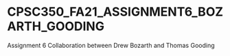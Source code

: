 # CPSC350_FA21_ASSIGNMENT6_BOZARTH_GOODING
Assignment 6 Collaboration between Drew Bozarth and Thomas Gooding
